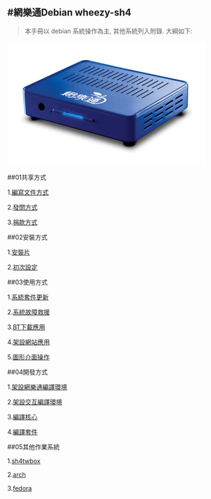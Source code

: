 #網樂通Debian wheezy-sh4 
---
>本手冊以 debian 系統操作為主, 其他系統列入附錄. 大綱如下:

![](img/01.01.00.網樂通.jpg?raw=true)

##01共享方式

  1.[編寫文件方式](01.01.md)

  2.[發問方式](01.02.md)

  3.[捐款方式](01.03.md)

##02安裝方式

  1.[安裝片](02.01.md)

  2.[初次設定](02.02.md)

##03使用方式

  1.[系統套件更新](03.01.md)

  2.[系統故障救援](03.02.md)

  3.[BT下載應用](03.03.md)

  4.[架設網站應用](03.04.md)

  5.[圖形介面操作](03.05.md)

##04開發方式

  1.[架設網樂通編譯環境](04.01.md)

  2.[架設交互編譯環境](04.02.md)

  3.[編譯核心](04.03.md)

  4.[編譯套件](04.04.md)

##05其他作業系統

  1.[sh4twbox](05.01.md)

  2.[arch](05.02.md)

  3.[fedora](05.03.md)
